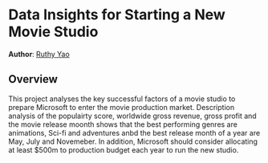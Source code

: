 # Data Insights for Starting a New Movie Studio

**Author**: [Ruthy Yao ](mailto:ruthy.yao@gmail.com)

## Overview

This project analyses the key successful factors of a movie studio to prepare Microsoft to enter the movie production market. Description analysis of the populairty score, worldwide gross revenue, gross profit and the movie release moonth shows that the best performing genres are animations, Sci-fi and adventures anbd the best release month of a year are May, July and Novemeber. In addition, Microsoft should consider allocating at least $500m to production budget each year to run the new studio.
